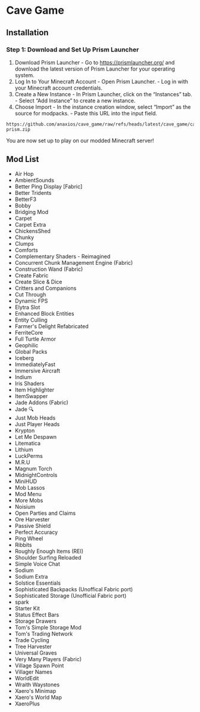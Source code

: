 # Cave Game

## Installation
### Step 1: Download and Set Up Prism Launcher

1. Download Prism Launcher
        - Go to https://prismlauncher.org/ and download the latest version of Prism Launcher for your operating system.
1. Log In to Your Minecraft Account
        - Open Prism Launcher.
        - Log in with your Minecraft account credentials.
1. Create a New Instance
        - In Prism Launcher, click on the “Instances” tab.
        - Select “Add Instance” to create a new instance.
1. Choose Import
        - In the instance creation window, select “Import” as the source for modpacks.
        - Paste this URL into the input field.

```
https://github.com/anaxios/cave_game/raw/refs/heads/latest/cave_game/cave_game-prism.zip
```

You are now set up to play on our modded Minecraft server!

## Mod List
 - Air Hop
 - AmbientSounds
 - Better Ping Display [Fabric]
 - Better Tridents
 - BetterF3
 - Bobby
 - Bridging Mod
 - Carpet
 - Carpet Extra
 - ChickensShed
 - Chunky
 - Clumps
 - Comforts
 - Complementary Shaders - Reimagined
 - Concurrent Chunk Management Engine (Fabric)
 - Construction Wand (Fabric)
 - Create Fabric
 - Create Slice & Dice
 - Critters and Companions
 - Cut Through
 - Dynamic FPS
 - Elytra Slot
 - Enhanced Block Entities
 - Entity Culling
 - Farmer's Delight Refabricated
 - FerriteCore
 - Full Turtle Armor
 - Geophilic
 - Global Packs
 - Iceberg
 - ImmediatelyFast
 - Immersive Aircraft
 - Indium
 - Iris Shaders
 - Item Highlighter
 - ItemSwapper
 - Jade Addons (Fabric)
 - Jade 🔍
 - Just Mob Heads
 - Just Player Heads
 - Krypton
 - Let Me Despawn
 - Litematica
 - Lithium
 - LuckPerms
 - M.R.U
 - Magnum Torch
 - MidnightControls
 - MiniHUD
 - Mob Lassos
 - Mod Menu
 - More Mobs
 - Noisium
 - Open Parties and Claims
 - Ore Harvester
 - Passive Shield
 - Perfect Accuracy
 - Ping Wheel
 - Ribbits
 - Roughly Enough Items (REI)
 - Shoulder Surfing Reloaded
 - Simple Voice Chat
 - Sodium
 - Sodium Extra
 - Solstice Essentials
 - Sophisticated Backpacks (Unoffical Fabric port)
 - Sophisticated Storage (Unofficial Fabric port)
 - spark
 - Starter Kit
 - Status Effect Bars
 - Storage Drawers
 - Tom's Simple Storage Mod
 - Tom's Trading Network
 - Trade Cycling
 - Tree Harvester
 - Universal Graves
 - Very Many Players (Fabric)
 - Village Spawn Point
 - Villager Names
 - WorldEdit
 - Wraith Waystones
 - Xaero's Minimap
 - Xaero's World Map
 - XaeroPlus